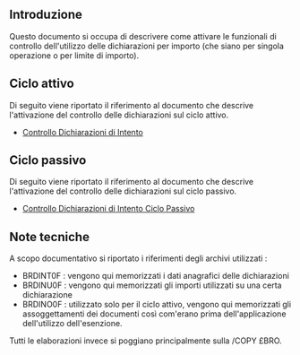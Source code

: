 ## Introduzione
Questo documento si occupa di descrivere come attivare le funzionali di controllo dell'utilizzo delle dichiarazioni per importo (che siano per singola operazione o per limite di importo).

## Ciclo attivo

Di seguito viene riportato il riferimento al documento che descrive l'attivazione del controllo delle dichiarazioni sul ciclo attivo.

- [Controllo Dichiarazioni di Intento](Sorgenti/DOC/TA/B£AMO/V5SPRID_10)

## Ciclo passivo

Di seguito viene riportato il riferimento al documento che descrive l'attivazione del controllo delle dichiarazioni sul ciclo passivo.

- [Controllo Dichiarazioni di Intento Ciclo Passivo](Sorgenti/DOC/TA/B£AMO/C5C020_R)

## Note tecniche

A scopo documentativo si riportato i riferimenti degli archivi utilizzati : 
-  BRDINT0F :  vengono qui memorizzati i dati anagrafici delle dichiarazioni
-  BRDINU0F :  vengono qui memorizzati gli importi utilizzati su una certa dichiarazione
-  BRDINO0F :  utilizzato solo per il ciclo attivo, vengono qui memorizzati gli assoggettamenti dei documenti così com'erano prima dell'applicazione dell'utilizzo dell'esenzione.

Tutti le elaborazioni invece si poggiano principalmente sulla /COPY £BRO.

